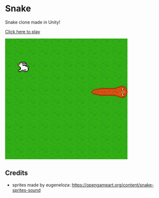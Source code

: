 # Snake

Snake clone made in Unity!

[Click here to play](http://rdparedes.github.io/snake/)

![snake-preview](preview.png)

## Credits

- sprites made by eugeneloza: https://opengameart.org/content/snake-sprites-sound

